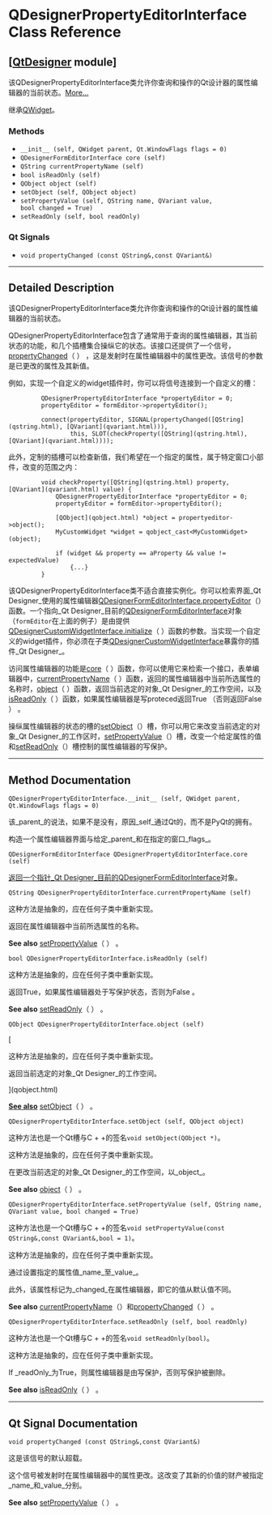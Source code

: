 # QDesignerPropertyEditorInterface Class Reference

## [[QtDesigner](index.htm) module]

该QDesignerPropertyEditorInterface类允许你查询和操作的Qt设计器的属性编辑器的当前状态。[More...](#details)

继承[QWidget](qwidget.html)。

### Methods

*   `__init__ (self, QWidget parent, Qt.WindowFlags flags = 0)`
*   `QDesignerFormEditorInterface core (self)`
*   `QString currentPropertyName (self)`
*   `bool isReadOnly (self)`
*   `QObject object (self)`
*   `setObject (self, QObject object)`
*   `setPropertyValue (self, QString name, QVariant value, bool changed = True)`
*   `setReadOnly (self, bool readOnly)`

### Qt Signals

*   `void propertyChanged (const QString&,const QVariant&)`

* * *

## Detailed Description

该QDesignerPropertyEditorInterface类允许你查询和操作的Qt设计器的属性编辑器的当前状态。

QDesignerPropertyEditorInterface包含了通常用于查询的属性编辑器，其当前状态的功能，和几个插槽集合操纵它的状态。该接口还提供了一个信号，[propertyChanged](qdesignerpropertyeditorinterface.html#propertyChanged)（ ） ，这是发射时在属性编辑器中的属性更改。该信号的参数是已更改的属性及其新值。

例如，实现一个自定义的widget插件时，你可以将信号连接到一个自定义的槽：

```
         QDesignerPropertyEditorInterface *propertyEditor = 0;
         propertyEditor = formEditor->propertyEditor();

         connect(propertyEditor, SIGNAL(propertyChanged([QString](qstring.html), [QVariant](qvariant.html))),
                 this, SLOT(checkProperty([QString](qstring.html), [QVariant](qvariant.html))));

```

此外，定制的插槽可以检查新值，我们希望在一个指定的属性，属于特定窗口小部件，改变的范围之内：

```
         void checkProperty([QString](qstring.html) property, [QVariant](qvariant.html) value) {
             QDesignerPropertyEditorInterface *propertyEditor = 0;
             propertyEditor = formEditor->propertyEditor();

             [QObject](qobject.html) *object = propertyeditor->object();
             MyCustomWidget *widget = qobject_cast<MyCustomWidget>(object);

             if (widget && property == aProperty && value != expectedValue)
                 {...}
         }

```

该QDesignerPropertyEditorInterface类不适合直接实例化。你可以检索界面_Qt Designer_使用的属性编辑器[QDesignerFormEditorInterface.propertyEditor](qdesignerformeditorinterface.html#propertyEditor)（）函数。一个指向_Qt Designer_目前的[QDesignerFormEditorInterface](qdesignerformeditorinterface.html)对象（`formEditor`在上面的例子）是由提供[QDesignerCustomWidgetInterface.initialize](qdesignercustomwidgetinterface.html#initialize)（ ）函数的参数。当实现一个自定义的widget插件，你必须在子类[QDesignerCustomWidgetInterface](qdesignercustomwidgetinterface.html)暴露你的插件_Qt Designer_。

访问属性编辑器的功能是[core](qdesignerpropertyeditorinterface.html#core)（ ）函数，你可以使用它来检索一个接口，表单编辑器中，[currentPropertyName](qdesignerpropertyeditorinterface.html#currentPropertyName)（ ）函数，返回的属性编辑器中当前所选属性的名称时，[object](qdesignerpropertyeditorinterface.html#object)（ ）函数，返回当前选定的对象_Qt Designer_的工作空间，以及[isReadOnly](qdesignerpropertyeditorinterface.html#isReadOnly)（ ）函数，如果属性编辑器是写proteced返回True （否则返回False ） 。

操纵属性编辑器的状态的槽的[setObject](qdesignerpropertyeditorinterface.html#setObject)（）槽，你可以用它来改变当前选定的对象_Qt Designer_的工作区时，[setPropertyValue](qdesignerpropertyeditorinterface.html#setPropertyValue)（）槽，改变一个给定属性的值和[setReadOnly](qdesignerpropertyeditorinterface.html#setReadOnly)（）槽控制的属性编辑器的写保护。

* * *

## Method Documentation

```
QDesignerPropertyEditorInterface.__init__ (self, QWidget parent, Qt.WindowFlags flags = 0)
```

该_parent_的说法，如果不是没有，原因_self_通过Qt的，而不是PyQt的拥有。

构造一个属性编辑器界面与给定_parent_和在指定的窗口_flags_。

```
QDesignerFormEditorInterface QDesignerPropertyEditorInterface.core (self)
```

[](qdesignerformeditorinterface.html)

[返回一个指针_Qt Designer_目前的](qdesignerformeditorinterface.html)[QDesignerFormEditorInterface](qdesignerformeditorinterface.html)对象。

```
QString QDesignerPropertyEditorInterface.currentPropertyName (self)
```

这种方法是抽象的，应在任何子类中重新实现。

返回在属性编辑器中当前所选属性的名称。

**See also** [setPropertyValue](qdesignerpropertyeditorinterface.html#setPropertyValue)（ ） 。

```
bool QDesignerPropertyEditorInterface.isReadOnly (self)
```

这种方法是抽象的，应在任何子类中重新实现。

返回True，如果属性编辑器处于写保护状态，否则为False 。

**See also** [setReadOnly](qdesignerpropertyeditorinterface.html#setReadOnly)（ ） 。

```
QObject QDesignerPropertyEditorInterface.object (self)
```

[

这种方法是抽象的，应在任何子类中重新实现。

返回当前选定的对象_Qt Designer_的工作空间。

](qobject.html)

[**See also**](qobject.html) [setObject](qdesignerpropertyeditorinterface.html#setObject)（ ） 。

```
QDesignerPropertyEditorInterface.setObject (self, QObject object)
```

这种方法也是一个Qt槽与C + +的签名`void setObject(QObject *)`。

这种方法是抽象的，应在任何子类中重新实现。

在更改当前选定的对象_Qt Designer_的工作空间，以_object_。

**See also** [object](qdesignerpropertyeditorinterface.html#object)（ ） 。

```
QDesignerPropertyEditorInterface.setPropertyValue (self, QString name, QVariant value, bool changed = True)
```

这种方法也是一个Qt槽与C + +的签名`void setPropertyValue(const QString&,const QVariant&,bool = 1)`。

这种方法是抽象的，应在任何子类中重新实现。

通过设置指定的属性值_name_至_value_。

此外，该属性标记为_changed_在属性编辑器，即它的值从默认值不同。

**See also** [currentPropertyName](qdesignerpropertyeditorinterface.html#currentPropertyName)（）和[propertyChanged](qdesignerpropertyeditorinterface.html#propertyChanged)（ ） 。

```
QDesignerPropertyEditorInterface.setReadOnly (self, bool readOnly)
```

这种方法也是一个Qt槽与C + +的签名`void setReadOnly(bool)`。

这种方法是抽象的，应在任何子类中重新实现。

If _readOnly_为True，则属性编辑器是由写保护，否则写保护被删除。

**See also** [isReadOnly](qdesignerpropertyeditorinterface.html#isReadOnly)（ ） 。

* * *

## Qt Signal Documentation

```
void propertyChanged (const QString&,const QVariant&)
```

这是该信号的默认超载。

这个信号被发射时在属性编辑器中的属性更改。这改变了其新的价值的财产被指定_name_和_value_分别。

**See also** [setPropertyValue](qdesignerpropertyeditorinterface.html#setPropertyValue)（ ） 。